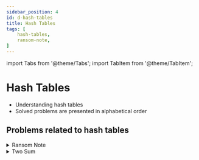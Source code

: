 ```yaml
---
sidebar_position: 4 
id: d-hash-tables
title: Hash Tables
tags: [
    hash-tables,
    ransom-note,
]
---
```


import Tabs from '@theme/Tabs';
import TabItem from '@theme/TabItem';

# Hash Tables

- Understanding hash tables 
- Solved problems are presented in alphabetical order

## Problems related to hash tables

<details> 
<summary> Ransom Note </summary> 

### [↗ See LeetCode Problem #383](https://leetcode.com/problems/ransom-note/)

<Tabs>
<TabItem value="java" label="Java">

```java showLineNumbers
import java.util.Map;
import java.util.HashMap;

public class Solution {
    static boolean canConstruct(String ransomNote, String magazine) {
        Map<Character, Integer> characterMap = new HashMap<>();

        for (int i = 0; i < magazine.length(); i++) {
            int characterCount = characterMap.getOrDefault(
                    magazine.charAt(i), 0);
            characterMap.put(magazine.charAt(i), characterCount + 1);
        }

        for (int i = 0; i < ransomNote.length(); i++) {

            int characterCount = characterMap.getOrDefault(
                    ransomNote.charAt(i), 0);

            if (characterCount == 0) {
                return false;
            }

            characterMap.put(ransomNote.charAt(i), characterCount - 1);
        }
        return true;
    }

    public static void main(String[] args) {
        // Example 1:
        String ransomNote1 = "a";
        String magazine1 = "b";
        //  O/P: false

        // Example 2:
        String ransomNote2 = "aa";
        String magazine2 = "ab";
        //  O/P: false

        // Example 3:
        String ransomNote3 = "aa";
        String magazine3 = "aab";
        //  O/P: true

        System.out.println(canConstruct(ransomNote1, magazine1));
        System.out.println(canConstruct(ransomNote2, magazine2));
        System.out.println(canConstruct(ransomNote3, magazine3));
    }
}
```

</TabItem>
</Tabs>

</details>

<details> 
<summary> Two Sum </summary>

### [↗ Two Sum](./a-arrays.md)

</details>